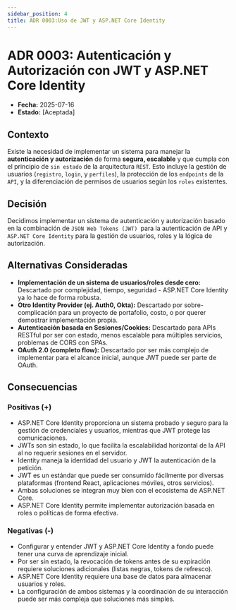 ```yaml
---
sidebar_position: 4
title: ADR 0003:Uso de JWT y ASP.NET Core Identity
---
```


# ADR 0003: Autenticación y Autorización con JWT y ASP.NET Core Identity

* **Fecha:** 2025-07-16
* **Estado:** [Aceptada]

## Contexto

Existe la necesidad de implementar un sistema para manejar la **autenticación y autorización** de forma **segura, escalable** y que cumpla con el principio de `sin estado` de la arquitectura `REST`. Esto incluye la gestión de usuarios (`registro`, `login`, y `perfiles`), la protección de los `endpoints` de la `API`, y la diferenciación de permisos de usuarios según los `roles` existentes.

## Decisión

Decidimos implementar un sistema de autenticación y autorización basado en la combinación de `JSON Web Tokens (JWT) `para la autenticación de API y `ASP.NET Core Identity` para la gestión de usuarios, roles y la lógica de autorización.

## Alternativas Consideradas

* **Implementación de un sistema de usuarios/roles desde cero:** Descartado por complejidad, tiempo, seguridad - ASP.NET Core Identity ya lo hace de forma robusta.
* **Otro Identity Provider (ej. Auth0, Okta):** Descartado por sobre-complicación para un proyecto de portafolio, costo, o por querer demostrar implementación propia.
* **Autenticación basada en Sesiones/Cookies:** Descartado para APIs RESTful por ser con estado, menos escalable para múltiples servicios, problemas de CORS con SPAs.
* **OAuth 2.0 (completo flow):** Descartado por ser más complejo de implementar para el alcance inicial, aunque JWT puede ser parte de OAuth.

## Consecuencias

### Positivas (+)
* ASP.NET Core Identity proporciona un sistema probado y seguro para la gestión de credenciales y usuarios, mientras que JWT protege las comunicaciones.
* JWTs son sin estado, lo que facilita la escalabilidad horizontal de la API al no requerir sesiones en el servidor.
* Identity maneja la identidad del usuario y JWT la autenticación de la petición.
* JWT es un estándar que puede ser consumido fácilmente por diversas plataformas (frontend React, aplicaciones móviles, otros servicios).
* Ambas soluciones se integran muy bien con el ecosistema de ASP.NET Core.
* ASP.NET Core Identity permite implementar autorización basada en roles o políticas de forma efectiva.

### Negativas (-)
* Configurar y entender JWT y ASP.NET Core Identity a fondo puede tener una curva de aprendizaje inicial.
* Por ser sin estado, la revocación de tokens antes de su expiración requiere soluciones adicionales (listas negras, tokens de refresco).
* ASP.NET Core Identity requiere una base de datos para almacenar usuarios y roles.
* La configuración de ambos sistemas y la coordinación de su interacción puede ser más compleja que soluciones más simples.
